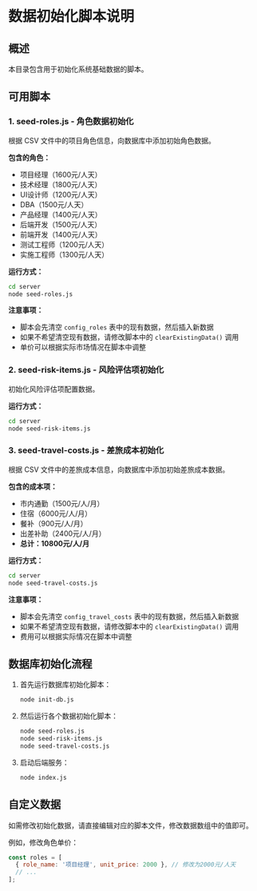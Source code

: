 # 数据初始化脚本说明

## 概述

本目录包含用于初始化系统基础数据的脚本。

## 可用脚本

### 1. seed-roles.js - 角色数据初始化

根据 CSV 文件中的项目角色信息，向数据库中添加初始角色数据。

**包含的角色：**
- 项目经理（1600元/人天）
- 技术经理（1800元/人天）
- UI设计师（1200元/人天）
- DBA（1500元/人天）
- 产品经理（1400元/人天）
- 后端开发（1500元/人天）
- 前端开发（1400元/人天）
- 测试工程师（1200元/人天）
- 实施工程师（1300元/人天）

**运行方式：**
```bash
cd server
node seed-roles.js
```

**注意事项：**
- 脚本会先清空 `config_roles` 表中的现有数据，然后插入新数据
- 如果不希望清空现有数据，请修改脚本中的 `clearExistingData()` 调用
- 单价可以根据实际市场情况在脚本中调整

### 2. seed-risk-items.js - 风险评估项初始化

初始化风险评估项配置数据。

**运行方式：**
```bash
cd server
node seed-risk-items.js
```

### 3. seed-travel-costs.js - 差旅成本初始化

根据 CSV 文件中的差旅成本信息，向数据库中添加初始差旅成本数据。

**包含的成本项：**
- 市内通勤（1500元/人/月）
- 住宿（6000元/人/月）
- 餐补（900元/人/月）
- 出差补助（2400元/人/月）
- **总计：10800元/人/月**

**运行方式：**
```bash
cd server
node seed-travel-costs.js
```

**注意事项：**
- 脚本会先清空 `config_travel_costs` 表中的现有数据，然后插入新数据
- 如果不希望清空现有数据，请修改脚本中的 `clearExistingData()` 调用
- 费用可以根据实际情况在脚本中调整

## 数据库初始化流程

1. 首先运行数据库初始化脚本：
   ```bash
   node init-db.js
   ```

2. 然后运行各个数据初始化脚本：
   ```bash
   node seed-roles.js
   node seed-risk-items.js
   node seed-travel-costs.js
   ```

3. 启动后端服务：
   ```bash
   node index.js
   ```

## 自定义数据

如需修改初始化数据，请直接编辑对应的脚本文件，修改数据数组中的值即可。

例如，修改角色单价：
```javascript
const roles = [
  { role_name: '项目经理', unit_price: 2000 }, // 修改为2000元/人天
  // ...
];
```
